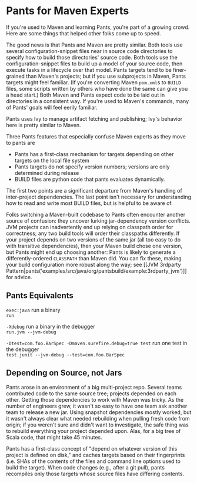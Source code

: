 Pants for Maven Experts
=======================

If you're used to Maven and learning Pants, you're part of a growing
crowd. Here are some things that helped other folks come up to speed.

The good news is that Pants and Maven are pretty similar. Both tools use
several configuration-snippet files near in source code directories to
specify how to build those directories' source code. Both tools use the
configuration-snippet files to build up a model of your source code,
then execute tasks in a lifecycle over that model. Pants targets tend to
be finer-grained than Maven's projects; but if you use subprojects in
Maven, Pants targets might feel familiar. (If you're converting Maven
`pom.xml`s to `BUILD` files, <a pantsref="setup_mvn2pants">some scripts written by others who
have done the same</a> can give you a head start.)
Both Maven and Pants expect code to be laid out in directories in a consistent way. If you're used
to Maven's commands, many of Pants' goals will feel eerily familiar.

Pants uses Ivy to manage artifact fetching and publishing; Ivy's
behavior here is pretty similar to Maven.

Three Pants features that especially confuse Maven experts as they move
to pants are

-   Pants has a first-class mechanism for targets depending on other
    targets on the local file system
-   Pants targets do not specify version numbers; versions are only
    determined during release
-   BUILD files are python code that pants evaluates dynamically.

The first two points are a significant departure from Maven's handling
of inter-project dependencies. The last point isn't necessary for
understanding how to read and write most BUILD files, but is helpful to
be aware of.

Folks switching a Maven-built codebase to Pants often encounter another
source of confusion: they uncover lurking jar-dependency version
conflicts. JVM projects can inadvertently end up relying on classpath
order for correctness; any two build tools will order their classpaths
differently. If your project depends on two versions of the same jar
(all too easy to do with transitive dependencies), then your Maven build
chose one version, but Pants might end up choosing another: Pants is
likely to generate a differently-ordered `CLASSPATH` than Maven did. You
can fix these, making your build configuration more robust along the
way; see
[[JVM 3rdparty Pattern|pants('examples/src/java/org/pantsbuild/example:3rdparty_jvm')]]
for advice.

Pants Equivalents
-----------------

`exec:java` run a binary<br>
`run`

`-Xdebug` run a binary in the debugger<br>
`run.jvm --jvm-debug`

`-Dtest=com.foo.BarSpec -Dmaven.surefire.debug=true test` run one test in the debugger<br>
`test.junit --jvm-debug --test=com.foo.BarSpec`

Depending on Source, not Jars
-----------------------------

Pants arose in an environment of a big multi-project repo. Several teams
contributed code to the same source tree; projects depended on each
other. Getting those dependencies to work with Maven was tricky. As the
number of engineers grew, it wasn't so easy to have one team ask another
team to release a new jar. Using snapshot dependencies mostly worked,
but it wasn't always clear what needed rebuilding when pulling fresh
code from origin; if you weren't sure and didn't want to investigate,
the safe thing was to rebuild everything your project depended upon.
Alas, for a big tree of Scala code, that might take 45 minutes.

Pants has a first-class concept of "depend on whatever version of this
project is defined on disk," and caches targets based on their
fingerprints (i.e. SHAs of the contents of the files and command line
options used to build the target). When code changes (e.g., after a git
pull), pants recompiles only those targets whose source files have
differing contents.

